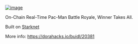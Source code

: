[![image](https://github.com/user-attachments/assets/f277b63a-75c8-4683-868a-db838788949d)](dorahacks.io/buidl/20381)

On-Chain Real-Time Pac-Man Battle Royale, Winner Takes All.

Built on [Starknet](https://www.starknet.io/)

More info: https://dorahacks.io/buidl/20381
